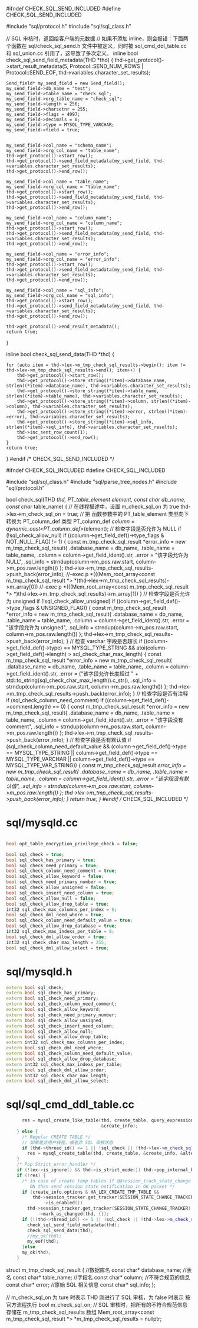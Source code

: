#ifndef CHECK_SQL_SEND_INCLUDED
#define CHECK_SQL_SEND_INCLUDED

#include "sql/protocol.h"
#include "sql/sql_class.h"

// SQL 审核时，返回给客户端的元数据
// 如果不添加 inline，则会报错：下面两个函数在 sql/check_sql_send.h 文件中被定义，同时被 sql_cmd_ddl_table.cc 和 sql_union.cc 引用了，这导致了多次定义。
inline bool check_sql_send_field_metadata(THD *thd) {
    thd->get_protocol()->start_result_metadata(5, Protocol::SEND_NUM_ROWS | Protocol::SEND_EOF, thd->variables.character_set_results);    

    Send_field* my_send_field = new Send_field();
    my_send_field->db_name = "test";
    my_send_field->table_name = "check_sql";
    my_send_field->org_table_name = "check_sql";
    my_send_field->length = 256;
    my_send_field->charsetnr = 255;
    my_send_field->flags = 4097;
    my_send_field->decimals = 0;
    my_send_field->type = MYSQL_TYPE_VARCHAR;
    my_send_field->field = true;

    
    my_send_field->col_name = "schema_name";
    my_send_field->org_col_name = "table_name";
    thd->get_protocol()->start_row();
    thd->get_protocol()->send_field_metadata(my_send_field, thd->variables.character_set_results);
    thd->get_protocol()->end_row();

    my_send_field->col_name = "table_name";
    my_send_field->org_col_name = "table_name";
    thd->get_protocol()->start_row();
    thd->get_protocol()->send_field_metadata(my_send_field, thd->variables.character_set_results);
    thd->get_protocol()->end_row();

    my_send_field->col_name = "column_name";
    my_send_field->org_col_name = "column_name";
    thd->get_protocol()->start_row();
    thd->get_protocol()->send_field_metadata(my_send_field, thd->variables.character_set_results);
    thd->get_protocol()->end_row();

    my_send_field->col_name = "error_info";
    my_send_field->org_col_name = "error_info";
    thd->get_protocol()->start_row();
    thd->get_protocol()->send_field_metadata(my_send_field, thd->variables.character_set_results);
    thd->get_protocol()->end_row();

    my_send_field->col_name = "sql_info";
    my_send_field->org_col_name = "sql_info";
    thd->get_protocol()->start_row();
    thd->get_protocol()->send_field_metadata(my_send_field, thd->variables.character_set_results);
    thd->get_protocol()->end_row();

    thd->get_protocol()->end_result_metadata();
    return true;
}

inline bool check_sql_send_data(THD *thd) {

    for (auto item = thd->lex->m_tmp_check_sql_results->begin(); item != thd->lex->m_tmp_check_sql_results->end(); item++) {
        thd->get_protocol()->start_row();
        thd->get_protocol()->store_string((*item)->database_name, strlen((*item)->database_name), thd->variables.character_set_results);
        thd->get_protocol()->store_string((*item)->table_name, strlen((*item)->table_name), thd->variables.character_set_results);
        thd->get_protocol()->store_string((*item)->column, strlen((*item)->column), thd->variables.character_set_results);
        thd->get_protocol()->store_string((*item)->error, strlen((*item)->error), thd->variables.character_set_results);
        thd->get_protocol()->store_string((*item)->sql_info, strlen((*item)->sql_info), thd->variables.character_set_results);
        thd->inc_sent_row_count(1);
        thd->get_protocol()->end_row();
    }
    return true;
}
#endif /* CHECK_SQL_SEND_INCLUDED */










#ifndef CHECK_SQL_INCLUDED
#define CHECK_SQL_INCLUDED

#include "sql/sql_class.h"
#include "sql/parse_tree_nodes.h"
#include "sql/protocol.h"

bool check_sql(THD *thd, PT_table_element *element, const char* db_name, const char* table_name) {
    // 在线程描述中，设置 m_check_sql_on 为 true
    thd->lex->m_check_sql_on = true;
    // 把 函数参数中的 PT_table_element 类型向下转换为 PT_column_def 类型
    PT_column_def *column = dynamic_cast<PT_column_def*>(element);
    // 检查字段是否允许为 NULL
    if (!sql_check_allow_null)
        if ((column->get_field_def()->type_flags & NOT_NULL_FLAG) != 1) {
            const m_tmp_check_sql_result *error_info = new m_tmp_check_sql_result{
                .database_name = db_name,
                .table_name = table_name,
                .column = column->get_field_ident().str,
                .error = "该字段允许为 NULL",
                .sql_info = strndup(column->m_pos.raw.start, column->m_pos.raw.length())
            };
            thd->lex->m_tmp_check_sql_results->push_back(error_info);
            //-exec p *(((Mem_root_array<const m_tmp_check_sql_result *> *)thd->lex->m_tmp_check_sql_results)->m_array[0])
            //-exec p *(((Mem_root_array<const m_tmp_check_sql_result *> *)thd->lex->m_tmp_check_sql_results)->m_array[1])
        }
    // 检查字段是否允许为 unsigned
    if (!sql_check_allow_unsigned)
        if ((column->get_field_def()->type_flags & UNSIGNED_FLAG)) {
            const m_tmp_check_sql_result *error_info = new m_tmp_check_sql_result{
                .database_name = db_name,
                .table_name = table_name,
                .column = column->get_field_ident().str,
                .error = "该字段允许为 unsigned",
                .sql_info = strndup(column->m_pos.raw.start, column->m_pos.raw.length())
            };
            thd->lex->m_tmp_check_sql_results->push_back(error_info);
        }
    // 检查 varchar 字段是否超长
    if ((column->get_field_def()->type) == MYSQL_TYPE_STRING && atoi(column->get_field_def()->length) > sql_check_char_max_length)
    {
        const m_tmp_check_sql_result *error_info = new m_tmp_check_sql_result{
            .database_name = db_name,
            .table_name = table_name,
            .column = column->get_field_ident().str,
            .error = ("该字段允许长度超过 " + std::to_string(sql_check_char_max_length)).c_str(),
            .sql_info = strndup(column->m_pos.raw.start, column->m_pos.raw.length())
        };
        thd->lex->m_tmp_check_sql_results->push_back(error_info);
    }
    // 检查字段是否有注释
    if (sql_check_column_need_comment)
        if ((column->get_field_def()->comment.length) == 0) {
            const m_tmp_check_sql_result *error_info = new m_tmp_check_sql_result{
                .database_name = db_name,
                .table_name = table_name,
                .column = column->get_field_ident().str,
                .error = "该字段没有 comment",
                .sql_info = strndup(column->m_pos.raw.start, column->m_pos.raw.length())
            };
            thd->lex->m_tmp_check_sql_results->push_back(error_info);
        }
    // 检查字段是否有默认值
    if (sql_check_column_need_default_value && (column->get_field_def()->type == MYSQL_TYPE_STRING || column->get_field_def()->type == MYSQL_TYPE_VARCHAR || column->get_field_def()->type == MYSQL_TYPE_VAR_STRING))
    {
        const m_tmp_check_sql_result *error_info = new m_tmp_check_sql_result{
            .database_name = db_name,
            .table_name = table_name,
            .column = column->get_field_ident().str,
            .error = "该字段没有默认值",
            .sql_info = strndup(column->m_pos.raw.start, column->m_pos.raw.length())
        };
        thd->lex->m_tmp_check_sql_results->push_back(error_info);
    }
    return true;
}
#endif /* CHECK_SQL_INCLUDED */




# sql/mysqld.cc
```cpp

bool opt_table_encryption_privilege_check = false;

bool sql_check = true;
bool sql_check_has_primary = true;
bool sql_check_need_primary = true;
bool sql_check_column_need_comment = true;
bool sql_check_allow_keyword = false;
bool sql_check_need_primary_number = true;
bool sql_check_allow_unsigned = false;
bool sql_check_insert_need_column = true;
bool sql_check_allow_null = false;
bool sql_check_allow_drop_table = true;
int32 sql_check_max_columns_per_index = 6;
bool sql_check_dml_need_where = true;
bool sql_check_column_need_default_value = true;
bool sql_check_allow_drop_database = true;
int32 sql_check_max_indexs_per_table = 8;
bool sql_check_dml_allow_order = true;
int32 sql_check_char_max_length = 255;
bool sql_check_dml_allow_select = true;
```

# sql/mysqld.h
```cpp
extern bool sql_check;
extern bool sql_check_has_primary;
extern bool sql_check_need_primary;
extern bool sql_check_column_need_comment;
extern bool sql_check_allow_keyword;
extern bool sql_check_need_primary_number;
extern bool sql_check_allow_unsigned;
extern bool sql_check_insert_need_column;
extern bool sql_check_allow_null;
extern bool sql_check_allow_drop_table;
extern int32 sql_check_max_columns_per_index;
extern bool sql_check_dml_need_where;
extern bool sql_check_column_need_default_value;
extern bool sql_check_allow_drop_database;
extern int32 sql_check_max_indexs_per_table;
extern bool sql_check_dml_allow_order;
extern int32 sql_check_char_max_length;
extern bool sql_check_dml_allow_select;
```


# sql/sql_cmd_ddl_table.cc
```cpp
      res = mysql_create_like_table(thd, create_table, query_expression_tables,
                                    &create_info);
    } else {
      /* Regular CREATE TABLE */
      // 如果是非用户线程，或者非 SQL 审核状态
      if (thd->thread_id() <= 1 || !sql_check || !thd->lex->m_check_sql_on)
        res = mysql_create_table(thd, create_table, &create_info, &alter_info);
    }
    /* Pop Strict_error_handler */
    if (!lex->is_ignore() && thd->is_strict_mode()) thd->pop_internal_handler();
    if (!res) {
      /* in case of create temp tables if @@session_track_state_change is
         ON then send session state notification in OK packet */
      if (create_info.options & HA_LEX_CREATE_TMP_TABLE &&
          thd->session_tracker.get_tracker(SESSION_STATE_CHANGE_TRACKER)
              ->is_enabled())
        thd->session_tracker.get_tracker(SESSION_STATE_CHANGE_TRACKER)
            ->mark_as_changed(thd, {});
      if (!(thd->thread_id() <= 1 || !sql_check || !thd->lex->m_check_sql_on)){
        check_sql_send_field_metadata(thd);
        check_sql_send_data(thd);
        //my_ok(thd);
        my_eof(thd);
      }else      
      my_ok(thd);
    }
```


struct m_tmp_check_sql_result {
  //数据库名
  const char* database_name;
  //表名
  const char* table_name;
  //字段名
  const char* column;
  //不符合规范的信息
  const char* error;
  //原始 SQL 相关信息
  const char* sql_info;
};


  // m_check_sql_on 为 ture 时表示 THD 刚进行了 SQL 审核，为 false 时表示 按官方流程执行
  bool m_check_sql_on;
  // SQL 审核时，把所有的不符合规范信息存储在 m_tmp_check_sql_results 数组
  Mem_root_array<const m_tmp_check_sql_result *> *m_tmp_check_sql_results = nullptr;

